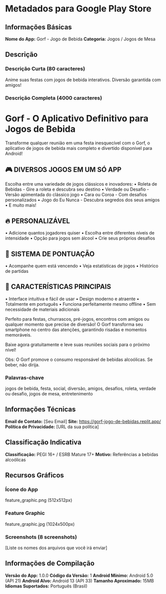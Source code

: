 # Metadados para Google Play Store

## Informações Básicas

**Nome do App:** Gorf - Jogo de Bebida
**Categoria:** Jogos / Jogos de Mesa

## Descrição

### Descrição Curta (80 caracteres)
Anime suas festas com jogos de bebida interativos. Diversão garantida com amigos!

### Descrição Completa (4000 caracteres)
# Gorf - O Aplicativo Definitivo para Jogos de Bebida

Transforme qualquer reunião em uma festa inesquecível com o Gorf, o aplicativo de jogos de bebida mais completo e divertido disponível para Android!

## 🎮 DIVERSOS JOGOS EM UM SÓ APP
Escolha entre uma variedade de jogos clássicos e inovadores:
• Roleta de Bebidas - Gire a roleta e descubra seu destino
• Verdade ou Desafio - Versão apimentada do clássico jogo
• Cara ou Coroa - Com desafios personalizados
• Jogo do Eu Nunca - Descubra segredos dos seus amigos
• E muito mais!

## 🔥 PERSONALIZÁVEL
• Adicione quantos jogadores quiser
• Escolha entre diferentes níveis de intensidade
• Opção para jogos sem álcool
• Crie seus próprios desafios

## 💯 SISTEMA DE PONTUAÇÃO
• Acompanhe quem está vencendo
• Veja estatísticas de jogos
• Histórico de partidas

## 🎯 CARACTERÍSTICAS PRINCIPAIS
• Interface intuitiva e fácil de usar
• Design moderno e atraente
• Totalmente em português
• Funciona perfeitamente mesmo offline
• Sem necessidade de materiais adicionais

Perfeito para festas, churrascos, pré-jogos, encontros com amigos ou qualquer momento que precise de diversão! O Gorf transforma seu smartphone no centro das atenções, garantindo risadas e momentos memoráveis.

Baixe agora gratuitamente e leve suas reuniões sociais para o próximo nível!

Obs: O Gorf promove o consumo responsável de bebidas alcoólicas. Se beber, não dirija.

### Palavras-chave
jogos de bebida, festa, social, diversão, amigos, desafios, roleta, verdade ou desafio, jogos de mesa, entretenimento

## Informações Técnicas

**Email de Contato:** [Seu Email]
**Site:** https://gorf-jogo-de-bebidas.replit.app/
**Política de Privacidade:** [URL da sua política]

## Classificação Indicativa

**Classificação:** PEGI 16+ / ESRB Mature 17+
**Motivo:** Referências a bebidas alcoólicas

## Recursos Gráficos

### Ícone do App
feature_graphic.png (512x512px)

### Feature Graphic
feature_graphic.jpg (1024x500px)

### Screenshots (8 screenshots)
[Liste os nomes dos arquivos que você irá enviar]

## Informações de Compilação

**Versão do App:** 1.0.0
**Código da Versão:** 1
**Android Mínimo:** Android 5.0 (API 21)
**Android Alvo:** Android 13 (API 33)
**Tamanho Aproximado:** 15MB
**Idiomas Suportados:** Português (Brasil)